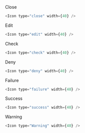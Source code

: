 Close

```js
<Icon type="close" width={40} />
```

Edit

```js
<Icon type="edit" width={40} />
```

Check

```js
<Icon type="check" width={40} />
```

Deny

```js
<Icon type="deny" width={40} />
```

Failure

```js
<Icon type="failure" width={40} />
```

Success

```js
<Icon type="success" width={40} />
```

Warning

```js
<Icon type="Warning" width={40} />
```
